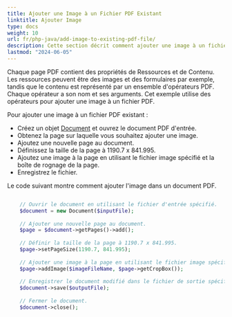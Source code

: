 ```yaml
---
title: Ajouter une Image à un Fichier PDF Existant 
linktitle: Ajouter Image
type: docs
weight: 10
url: fr/php-java/add-image-to-existing-pdf-file/
description: Cette section décrit comment ajouter une image à un fichier PDF existant en utilisant PHP.
lastmod: "2024-06-05"
---
```


Chaque page PDF contient des propriétés de Ressources et de Contenu. Les ressources peuvent être des images et des formulaires par exemple, tandis que le contenu est représenté par un ensemble d'opérateurs PDF. Chaque opérateur a son nom et ses arguments. Cet exemple utilise des opérateurs pour ajouter une image à un fichier PDF.

Pour ajouter une image à un fichier PDF existant :

- Créez un objet [Document](https://reference.aspose.com/pdf/java/com.aspose.pdf/Document) et ouvrez le document PDF d'entrée.
- Obtenez la page sur laquelle vous souhaitez ajouter une image.
- Ajoutez une nouvelle page au document.
- Définissez la taille de la page à 1190.7 x 841.995.
- Ajoutez une image à la page en utilisant le fichier image spécifié et la boîte de rognage de la page.
- Enregistrez le fichier.

Le code suivant montre comment ajouter l'image dans un document PDF.

```php

    // Ouvrir le document en utilisant le fichier d'entrée spécifié.
    $document = new Document($inputFile);
    
    // Ajouter une nouvelle page au document.
    $page = $document->getPages()->add();
    
    // Définir la taille de la page à 1190.7 x 841.995.
    $page->setPageSize(1190.7, 841.995);
    
    // Ajouter une image à la page en utilisant le fichier image spécifié et la boîte de rognage de la page.
    $page->addImage($imageFileName, $page->getCropBox());
    
    // Enregistrer le document modifié dans le fichier de sortie spécifié.
    $document->save($outputFile);
    
    // Fermer le document.
    $document->close();
```